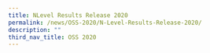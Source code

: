 ```yaml
---
title: NLevel Results Release 2020
permalink: /news/OSS-2020/N-Level-Results-Release-2020/
description: ""
third_nav_title: OSS 2020
---
```

